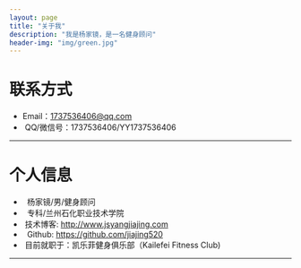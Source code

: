 ```yaml
---
layout: page
title: "关于我"
description: "我是杨家镜，是一名健身顾问"
header-img: "img/green.jpg"
---
```





# 联系方式

*   Email：1737536406@qq.com
*  QQ/微信号：1737536406/YY1737536406

* * *

# 个人信息

*   杨家镜/男/健身顾问
*   专科/兰州石化职业技术学院
*   技术博客: http://www.jsyangjiajing.com
*   Github: https://github.com/jiajing520
*   目前就职于：凯乐菲健身俱乐部（Kailefei Fitness Club)

* * *
